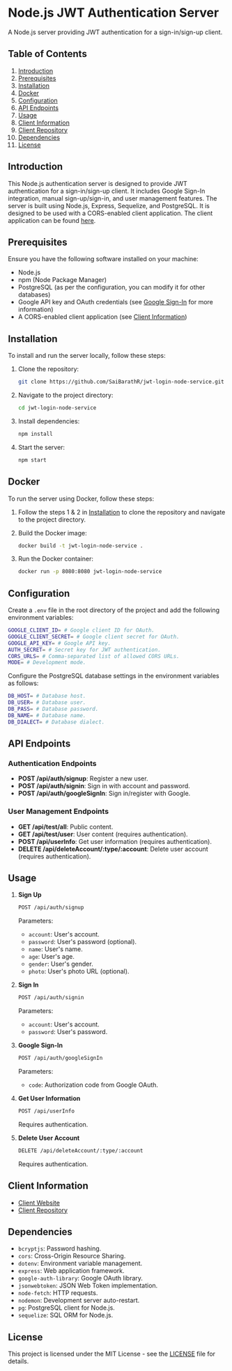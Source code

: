 # Node.js JWT Authentication Server

A Node.js server providing JWT authentication for a sign-in/sign-up client.

## Table of Contents

1. [Introduction](#introduction)
2. [Prerequisites](#prerequisites)
3. [Installation](#installation)  
4. [Docker](#docker)      
5. [Configuration](#configuration)
6. [API Endpoints](#api-endpoints)
7. [Usage](#usage)
8. [Client Information](#client-information)
9. [Client Repository](#client-repository)
10. [Dependencies](#dependencies)
11. [License](#license)

## Introduction

This Node.js authentication server is designed to provide JWT authentication for a sign-in/sign-up client. It includes Google Sign-In integration, manual sign-up/sign-in, and user management features. The server is built using Node.js, Express, Sequelize, and PostgreSQL. It is designed to be used with a CORS-enabled client application. The client application can be found [here](https://github.com/SaiBarathR/login-page-with-jwt-auth-one-tap-sign-in).

## Prerequisites

Ensure you have the following software installed on your machine:

- Node.js
- npm (Node Package Manager)
- PostgreSQL (as per the configuration, you can modify it for other databases)
- Google API key and OAuth credentials (see [Google Sign-In](https://developers.google.com/identity/gsi/web/guides/overview) for more information)
- A CORS-enabled client application (see [Client Information](#client-information))

## Installation

To install and run the server locally, follow these steps:

1. Clone the repository:

    ```bash
    git clone https://github.com/SaiBarathR/jwt-login-node-service.git
    ```

2. Navigate to the project directory:

    ```bash
    cd jwt-login-node-service
    ```

3. Install dependencies:

    ```bash
    npm install
    ```

4. Start the server:

    ```bash
    npm start
    ```

## Docker

To run the server using Docker, follow these steps:

1. Follow the steps 1 & 2 in [Installation](#installation) to clone the repository and navigate to the project directory.
    
2. Build the Docker image:

    ```bash
    docker build -t jwt-login-node-service .
    ```
3. Run the Docker container:

    ```bash
    docker run -p 8080:8080 jwt-login-node-service
    ```    

## Configuration

Create a `.env` file in the root directory of the project and add the following environment variables:

```bash
GOOGLE_CLIENT_ID= # Google client ID for OAuth.
GOOGLE_CLIENT_SECRET= # Google client secret for OAuth.
GOOGLE_API_KEY= # Google API key.
AUTH_SECRET= # Secret key for JWT authentication.
CORS_URLS= # Comma-separated list of allowed CORS URLs.
MODE= # Development mode.
```
Configure the PostgreSQL database settings in the environment variables as follows:

```bash
DB_HOST= # Database host.
DB_USER= # Database user.
DB_PASS= # Database password.
DB_NAME= # Database name.
DB_DIALECT= # Database dialect.
```

## API Endpoints

### Authentication Endpoints

- **POST /api/auth/signup**: Register a new user.
- **POST /api/auth/signin**: Sign in with account and password.
- **POST /api/auth/googleSignIn**: Sign in/register with Google.

### User Management Endpoints

- **GET /api/test/all**: Public content.
- **GET /api/test/user**: User content (requires authentication).
- **POST /api/userInfo**: Get user information (requires authentication).
- **DELETE /api/deleteAccount/:type/:account**: Delete user account (requires authentication).

## Usage

1. **Sign Up**

    ```bash
    POST /api/auth/signup
    ```

    Parameters:
    - `account`: User's account.
    - `password`: User's password (optional).
    - `name`: User's name.
    - `age`: User's age.
    - `gender`: User's gender.
    - `photo`: User's photo URL (optional).

2. **Sign In**

    ```bash
    POST /api/auth/signin
    ```

    Parameters:
    - `account`: User's account.
    - `password`: User's password.

3. **Google Sign-In**

    ```bash
    POST /api/auth/googleSignIn
    ```

    Parameters:
    - `code`: Authorization code from Google OAuth.

4. **Get User Information**

    ```bash
    POST /api/userInfo
    ```

    Requires authentication.

5. **Delete User Account**

    ```bash
    DELETE /api/deleteAccount/:type/:account
    ```

    Requires authentication.

## Client Information

- [Client Website](https://login-page-with-jwt-auth-one-tap-sign.netlify.app/login)
- [Client Repository](https://github.com/SaiBarathR/login-page-with-jwt-auth-one-tap-sign-in)

## Dependencies

- `bcryptjs`: Password hashing.
- `cors`: Cross-Origin Resource Sharing.
- `dotenv`: Environment variable management.
- `express`: Web application framework.
- `google-auth-library`: Google OAuth library.
- `jsonwebtoken`: JSON Web Token implementation.
- `node-fetch`: HTTP requests.
- `nodemon`: Development server auto-restart.
- `pg`: PostgreSQL client for Node.js.
- `sequelize`: SQL ORM for Node.js.

## License

This project is licensed under the MIT License - see the [LICENSE](LICENSE) file for details.